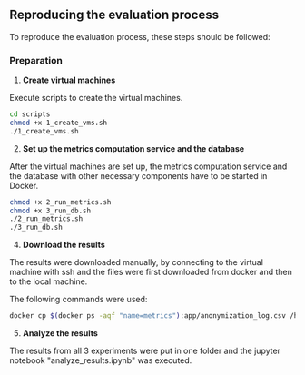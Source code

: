 ## Reproducing the evaluation process

To reproduce the evaluation process, these steps should be followed:

### Preparation

1. **Create virtual machines**

Execute scripts to create the virtual machines.

   ```bash
   cd scripts
   chmod +x 1_create_vms.sh
   ./1_create_vms.sh
  ```
2. **Set up the metrics computation service and the database**

After the virtual machines are set up, the metrics computation service and the database with other necessary components have to be started in Docker.
  
   ```bash
   chmod +x 2_run_metrics.sh
   chmod +x 3_run_db.sh
   ./2_run_metrics.sh
   ./3_run_db.sh
  ```

4. **Download the results**

The results were downloaded manually, by connecting to the virtual machine with ssh and the files were first downloaded from docker and then to the local machine.

The following commands were used:

  ```bash
  docker cp $(docker ps -aqf "name=metrics"):app/anonymization_log.csv /home/$USER/app
  ```

5. **Analyze the results**

The results from all 3 experiments were put in one folder and the jupyter notebook "analyze_results.ipynb" was executed.






   
